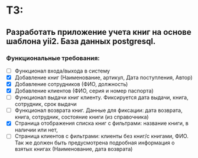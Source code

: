 # ТЗ:  

## Разработать приложение учета книг на основе шаблона yii2. База данных postgresql.  

### Функциональные требования:  
- [ ] Функционал входа/выхода в систему
- [X] Добавление книг (Наименование, артикул, Дата поступления, Автор)
- [X] Добавление сотрудников (ФИО, должность)
- [X] Добавление клиентов (ФИО, серия и номер паспорта)
- [ ] Функционал выдачи книг клиенту. Фиксируется дата выдачи, книга, сотрудник, срок выдачи
- [ ] Функционал возврата книг. Данные для фиксации: дата возврата, книга, сотрудник, состояние книги (из справочника)
- [X] Страница отображения списка книг с фильтрами: название книги, в наличии или нет,
- [ ] Страница клиентов с фильтрами: клиенты без книг/с книгами, ФИО. Так же должен быть предусмотрена подробная информация о взятых книгах (Наименование, дата возврата) 
